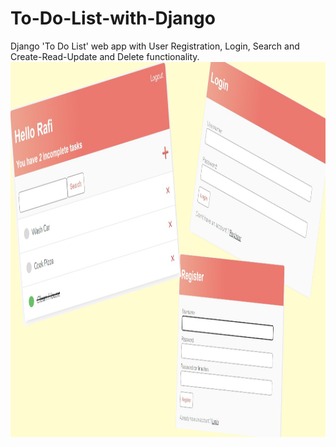 # To-Do-List-with-Django
Django 'To Do List' web app with User Registration, Login, Search and Create-Read-Update and Delete functionality.
<img src="https://github.com/Shariar-Rafi/To-Do-List-with-Django/blob/main/to_do_list_with_django_img.png" alt="Girl in a jacket" width="1000" height="600">

